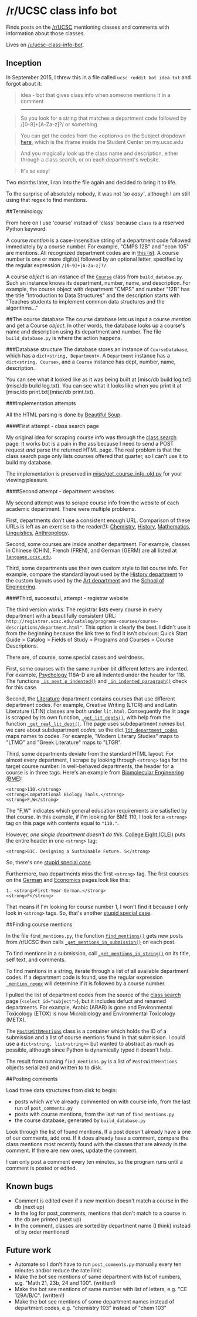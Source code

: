 # /r/UCSC class info bot

Finds posts on the [/r/UCSC](https://www.reddit.com/r/ucsc) mentioning classes and comments with information about those classes.

Lives on [/u/ucsc-class-info-bot](https://www.reddit.com/user/ucsc-class-info-bot).

## Inception
In September 2015, I threw this in a file called `ucsc reddit bot idea.txt` and forgot about it:

>idea - bot that gives class info when someone mentions it in a comment  

>------------------------------------------------------------------------

>So you look for a string that matches a department code followed by /[0-9]+[A-Za-z]?/ or something

>You can get the codes from the \<option\>s on the Subject dropdown [here](https://pisa.ucsc.edu/cs9/prd/sr9_2013/index.php), which is the iframe inside the Student Center on my.ucsc.edu

>And you magically look up the class name and description, either through a class search, or on each department's website.

>It's so easy!

Two months later, I ran into the file again and decided to bring it to life.

To the surprise of absolutely nobody, it was not *'so easy'*, although I am still using that regex to find mentions.


##Terminology

From here on I use 'course' instead of 'class' because `class` is a reserved Python keyword.

A course *mention* is a case-insensitive string of a department code followed immediately by a course number. For example, "CMPS 12B" and "econ 105" are mentions. All recognized department codes are in [this list](https://github.com/pfroud/ucsc-class-info-bot/blob/183e434a0a4f2894f4e52b12300185a1c1ba2e81/build_database.py#L15-L20). A course number is one or more digit(s) followed by an optional letter, specified by the regular expression `/[0-9]+[A-Za-z]?/`. 

A course *object* is an instance of the [`Course`](https://github.com/pfroud/ucsc-class-info-bot/blob/183e434a0a4f2894f4e52b12300185a1c1ba2e81/build_database.py#L103-L115) class from `build_databse.py`. Such an instance knows its department, number, name, and description. For example, the course object with department "CMPS" and number "12B" has the title "Introduction to Data Structures" and the description starts with "Teaches students to implement common data structures and the algorithms..."


##The course database 
The course database lets us input a course *mention* and get a Course *object*. In other words, the database looks up a course's name and description using its department and number. The file `build_database.py` is where the action happens.

###Database structure
The database stores an instance of `CourseDatabase`, which has a `dict<string, Department>`. A `Department` instance has a `dict<string, Course>`, and a `Course` instance has dept, number, name, description.

You can see what it looked like as it was being built at [misc/db build log.txt](misc/db build log.txt). You can see what it looks like when you print it at [misc/db print.txt](misc/db print.txt).

###Implementation attempts

All the HTML parsing is done by [Beautiful Soup](http://www.crummy.com/software/BeautifulSoup/).

####First attempt - class search page

My original idea for scraping course info was through the [class search](https://pisa.ucsc.edu/class_search/) page. It works but is a pain in the ass because I need to send a POST request *and* parse the returned HTML page. The real problem is that the class search page only lists courses offered that quarter, so I can't use it to build my database.

The implementation is preserved in [misc/get_course_info_old.py](misc/get_course_info_old.py) for your viewing pleasure.

####Second attempt - department websites

My second attempt was to scrape course info from the website of each academic department. There were multiple problems.

First, departments don't use a consistent enough URL. Comparison of these URLs is left as an exercise to the reader(!): [Chemistry](http://chemistry.ucsc.edu/academics/courses/course-catalog.php), [History](http://history.ucsc.edu/courses/catalog-view.php), [Mathematics](http://www.math.ucsc.edu/courses/course-catalog.php), [Linguistics](http://linguistics.ucsc.edu/courses/course-catalog-view.php), [Anthropology](http://anthro.ucsc.edu/courses/course_catalog.php).

Second, some courses are inside another department. For example, classes in Chinese (CHIN), French (FREN), and German (GERM) are all listed at [`language.ucsc.edu`](http://language.ucsc.edu/courses/course-catalog.php).

Third, some departments use their own custom style to list course info. For example, compare the standard layout used by the [History department](http://history.ucsc.edu/courses/catalog-view.php) to the custom layouts used by the [Art department](http://art.ucsc.edu/courses/2015-16) and the [School of Engineering](https://courses.soe.ucsc.edu/).

####Third, successful, attempt - registrar website

The third version works.  The registrar lists every course in every department with a beautifully consistent URL: `http://registrar.ucsc.edu/catalog/programs-courses/course-descriptions/department.html"`. This option is clearly the best. I didn't use it from the beginning because the link tree to find it isn't obvious: Quick Start Guide > Catalog > Fields of Study > Programs and Courses > Course Descriptions.

There are, of course, some special cases and weirdness.

First, some courses with the same number bit different letters are indented. For example, [Psychology](http://registrar.ucsc.edu/catalog/programs-courses/course-descriptions/psyc.html) 118A-D are all indented under the header for 118. The functions [`_is_next_p_indented()`](https://github.com/pfroud/ucsc-class-info-bot/blob/91cfc3cc31ffb70f6ea51ffdac6665bbd17ed1cd/build_database.py#L142-L161) and [`_in_indented_paragraph()`](https://github.com/pfroud/ucsc-class-info-bot/blob/91cfc3cc31ffb70f6ea51ffdac6665bbd17ed1cd/build_database.py#L164-L172) check for this case.

Second, the [Literature](http://registrar.ucsc.edu/catalog/programs-courses/course-descriptions/lit.html) department contains courses that use different department codes. For example, Creative Writing (LTCR) and and Latin Literature (LTIN) classes are both under `lit.html`. Consequently the lit page is scraped by its own function, [`_get_lit_depts()`](https://github.com/pfroud/ucsc-class-info-bot/blob/91cfc3cc31ffb70f6ea51ffdac6665bbd17ed1cd/build_database.py#L347-L375), with help from the function [`_get_real_lit_dept()`](https://github.com/pfroud/ucsc-class-info-bot/blob/91cfc3cc31ffb70f6ea51ffdac6665bbd17ed1cd/build_database.py#L330-L344). The page uses subdepartment *names* but we care about subdepartment *codes*, so the dict [`lit_department_codes`](https://github.com/pfroud/ucsc-class-info-bot/blob/91cfc3cc31ffb70f6ea51ffdac6665bbd17ed1cd/build_database.py#L23-L34) maps names to codes. For example, "﻿Modern Literary Studies" maps to "LTMO" and "﻿Greek Literature" maps to "LTGR".

Third, some departments deviate from the standard HTML layout. For almost every department, I scrape by looking through `<strong>` tags for the target course number. In well-behaved departments, the header for a course is in three tags. Here's an example from [Biomolecular Engineering (BME)](http://registrar.ucsc.edu/catalog/programs-courses/course-descriptions/bme.html):

```
<strong>110.</strong>
<strong>Computational Biology Tools.</strong>
<strong>F,W</strong>
```
The "F,W" indicates which general education requirements are satisfied by that course. In this example, if I'm looking for BME 110, I look for a `<strong>` tag on this page with contents equal to `"110."`.

However, *one single department doesn't do this*. [College Eight (CLEI)](http://registrar.ucsc.edu/catalog/programs-courses/course-descriptions/clei.html) puts the entire header in one `<strong>` tag:
```
<strong>81C. Designing a Sustainable Future. S</strong>
```
So, there's one [stupid special case](https://github.com/pfroud/ucsc-class-info-bot/blob/183e434a0a4f2894f4e52b12300185a1c1ba2e81/build_database.py#L318).

Furthermore, two departments miss the first `<strong>` tag. The first courses on the [German](http://registrar.ucsc.edu/catalog/programs-courses/course-descriptions/germ.html) and [Economics](http://registrar.ucsc.edu/catalog/programs-courses/course-descriptions/econ.html) pages look like this:
```
1. <strong>First-Year German.</strong>
<strong>F</strong>
```
That means if I'm looking for course number 1, I won't find it because I only look in `<strong>` tags. So, that's another [stupid special case](https://github.com/pfroud/ucsc-class-info-bot/blob/183e434a0a4f2894f4e52b12300185a1c1ba2e81/build_database.py#L323).


##Finding course mentions

In the file `find_mentions.py`, the function [`find_mentions()`](https://github.com/pfroud/ucsc-class-info-bot/blob/91cfc3cc31ffb70f6ea51ffdac6665bbd17ed1cd/find_mentions.py#L158-L185) gets new posts from /r/UCSC then calls [`_get_mentions_in_submission()`](https://github.com/pfroud/ucsc-class-info-bot/blob/91cfc3cc31ffb70f6ea51ffdac6665bbd17ed1cd/find_mentions.py#L26-L57) on each post.

To find mentions in a submission, call [`_get_mentions_in_string()`](https://github.com/pfroud/ucsc-class-info-bot/blob/91cfc3cc31ffb70f6ea51ffdac6665bbd17ed1cd/find_mentions.py#L65-L117) on its title, self text, and comments.

To find mentions in a string, iterate through a list of all available department codes. If a department code is found, use the regular expression [`_mention_regex`](https://github.com/pfroud/ucsc-class-info-bot/blob/91cfc3cc31ffb70f6ea51ffdac6665bbd17ed1cd/find_mentions.py#L11) will determine if it is followed by a course number.

I pulled the list of department codes from the source of the [class search](https://pisa.ucsc.edu/class_search/) page (`<select id="subject">`), but it includes defuct and renamed departments. For example, Arabic (ARAB) is gone and Environmental Toxicology (ETOX) is now Microbiology and Environmental Toxicology (METX).

The [`PostsWithMentions`](https://github.com/pfroud/ucsc-class-info-bot/blob/91cfc3cc31ffb70f6ea51ffdac6665bbd17ed1cd/find_mentions.py#L15-L23) class is a container which holds the ID of a submission and a list of course mentions found in that submission. I could use a `dict<string, list<string>>` but wanted to abstract as much as possible, although since Python is dynamically typed it doesn't help.

The result from running `find_mentions.py` is a list of  `PostsWithMentions` objects serialized and written to to disk.

##Posting comments

Load three data structures from disk to begin:

* posts which we've already commented on with course info, from the last run of `post_comments.py`
* posts with course mentions, from the last run of `find_mentions.py`
* the course database, generated by `build_database.py`

Look through the list of found mentions. If a post doesn't already have a one of our comments, add one. If it does already have a comment, compare the class mentions most recently found with the classes that are already in the comment. If there are new ones, update the comment.

I can only post a comment every ten minutes, so the program runs until a comment is posted or edited.


## Known bugs

* Comment is edited even if a new mention doesn't match a course in the db (next up)
* In the log for post_comments, mentions that don't match to a course in the db are printed (next up)
* In the comment, classes are sorted by department name (I think) instead of by order mentioned

## Future work
* Automate so I don't have to run `post_comments.py` manually every ten minutes and/or reduce the rate limit
* Make the bot see mentions of same department with list of numbers, e.g. "Math 21, 23b, 24 and 100". (written!)
* Make the bot see mentions of same number with list of letters, e.g. "CE 129A/B/C". (written!)
* Make the bot see mentions of some department names instead of department codes, e.g. "chemistry 103" instead of "chem 103"
